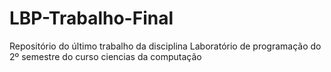 # LBP-Trabalho-Final
Repositório do último trabalho da disciplina Laboratório de programação do 2º semestre do curso ciencias da computação
